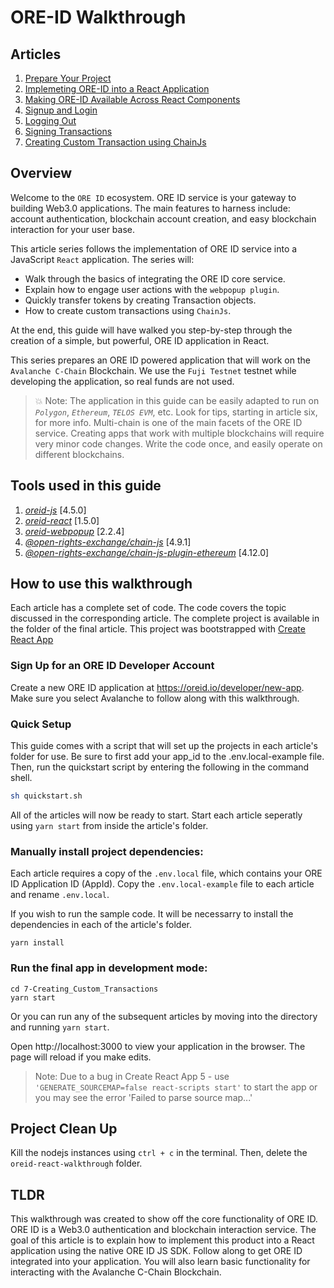 # ORE-ID Walkthrough

## Articles

1. [Prepare Your Project](1-Prepare_Your_Project/1-Prepare_Your_Project.md)
2. [Implemeting ORE-ID into a React Application](2-Implementing_ORE-ID/2-Implementing_ORE-ID.md)
3. [Making ORE-ID Available Across React Components](3-Making_ORE-ID_Available/3-Making_ORE-ID_Available.md)
4. [Signup and Login](4-Signup_and_Login/4-Signup_and_Login.md)
5. [Logging Out](5-Log_Out/5-Log_Out.md)
6. [Signing Transactions](6-Signing_Transactions/6-Signing_Transactions.md)
7. [Creating Custom Transaction using ChainJs](7-Creating_Custom_Transactions/7-Creating_Custom_Transactions.md)


## Overview

Welcome to the ```ORE ID``` ecosystem.  ORE ID service is your gateway to building Web3.0 applications.  The main features to harness include: account authentication, blockchain account creation, and easy blockchain interaction for your user base.  

This article series follows the implementation of ORE ID service into a JavaScript ```React``` application.   The series will:
* Walk through the basics of integrating the ORE ID core service.  
* Explain how to engage user actions with the ```webpopup plugin```. 
* Quickly transfer tokens by creating Transaction objects. 
* How to create custom transactions using ```ChainJs```.  

At the end, this guide will have walked you step-by-step through the creation of a simple, but powerful, ORE ID application in React.

This series prepares an ORE ID powered application that will work on the ```Avalanche C-Chain``` Blockchain.  We use the ```Fuji Testnet``` testnet while developing the application, so real funds are not used.

> 💥 Note: The application in this guide can be easily adapted to run on *```Polygon```*, *```Ethereum```*, *```TELOS EVM```*, etc.  Look for tips, starting in article six, for more info.  Multi-chain is one of the main facets of the ORE ID service.  Creating apps that work with multiple blockchains will require very minor code changes. Write the code once, and easily operate on different blockchains.

## Tools used in this guide

1. [*oreid-js*](https://www.npmjs.com/package/oreid-js) [4.5.0]
2. [*oreid-react*](https://www.npmjs.com/package/oreid-react) [1.5.0]
3. [*oreid-webpopup*](https://www.npmjs.com/package/oreid-webpopup) [2.2.4]
4. [*@open-rights-exchange/chain-js*](https://www.npmjs.com/package/@open-rights-exchange/chain-js) [4.9.1]
5. [*@open-rights-exchange/chain-js-plugin-ethereum*](https://www.npmjs.com/package/@open-rights-exchange/chain-js-plugin-ethereum) [4.12.0]


## How to use this walkthrough

Each article has a complete set of code.  The code covers the topic discussed in the corresponding article. The complete project is available in the folder of the final article.  This project was bootstrapped with [Create React App](https://github.com/facebook/create-react-app)

### Sign Up for an ORE ID Developer Account

Create a new ORE ID application at https://oreid.io/developer/new-app. Make sure you select Avalanche to follow along with this walkthrough.

### Quick Setup
This guide comes with a script that will set up the projects in each article's folder for use.  Be sure to first add your app_id to the .env.local-example file.  Then, run the quickstart script by entering the following in the command shell.

```bash
sh quickstart.sh
```

All of the articles will now be ready to start.  Start each article seperatly using ```yarn start``` from inside the article's folder.

### Manually install project dependencies:

Each article requires a copy of the ```.env.local``` file, which contains your ORE ID Application ID (AppId).  Copy the ```.env.local-example``` file to each article and rename ```.env.local```.

If you wish to run the sample code. It will be necessarry to install the dependencies in each of the article's folder.  

```shell
yarn install
```

### Run the final app in development mode:

```shell
cd 7-Creating_Custom_Transactions
yarn start
```

Or you can run any of the subsequent articles by moving into the directory and running ```yarn start```.

Open http://localhost:3000 to view your application in the browser. The page will reload if you make edits.

> Note: Due to a bug in Create React App 5 - use ```'GENERATE_SOURCEMAP=false react-scripts start'``` to start the app or you may see the error 'Failed to parse source map...'

## Project Clean Up
Kill the nodejs instances using ```ctrl + c``` in the terminal.
Then, delete the ```oreid-react-walkthrough``` folder.

## TLDR

This walkthrough was created to show off the core functionality of ORE ID.  ORE ID is a Web3.0 authentication and blockchain interaction service. The goal of this article is to explain how to implement this product into a React application using the native ORE ID JS SDK. Follow along to get ORE ID integrated into your application.  You will also learn basic functionality for interacting with the Avalanche C-Chain Blockchain.